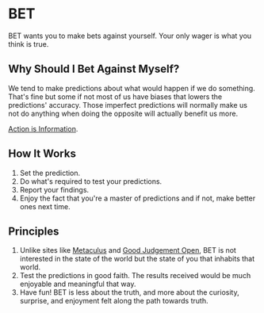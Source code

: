 # BET

BET wants you to make bets against yourself. Your only wager is what you think is true.

## Why Should I Bet Against Myself?

 We tend to make predictions about what would happen if we do something. That's fine but some if not most of us have biases that lowers the predictions' accuracy. Those imperfect predictions will normally make us not do anything when doing the opposite will actually benefit us more. 

[Action is Information]().

## How It Works

1. Set the prediction.
2. Do what's required to test your predictions.
3. Report your findings.
4. Enjoy the fact that you're a master of predictions and if not, make better ones next time.

## Principles

1. Unlike sites like [Metaculus](https://www.metaculus.com/questions/) and [Good Judgement Open](https://www.gjopen.com/), BET is not interested in the state of the world but the state of you that inhabits that world.
2. Test the predictions in good faith. The results received would be much enjoyable and meaningful that way.
3. Have fun! BET is less about the truth, and more about the curiosity, surprise, and enjoyment felt along the path towards truth.